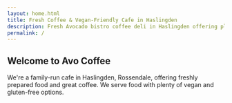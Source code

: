 ```yaml
---
layout: home.html
title: Fresh Coffee & Vegan-Friendly Cafe in Haslingden
description: Fresh Avocado bistro coffee deli in Haslingden offering plant-based milk alternatives, vegan cakes, full vegan breakfast, falafel wrap and jacket potatoes
permalink: /
---
```


## Welcome to Avo Coffee

We're a family-run cafe in Haslingden, Rossendale, offering freshly prepared food and great coffee. We serve food with plenty of vegan and gluten-free options.

